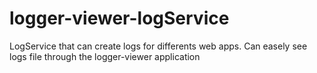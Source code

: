 # logger-viewer-logService
LogService that can create logs for differents web apps. Can easely see logs file through the logger-viewer application
